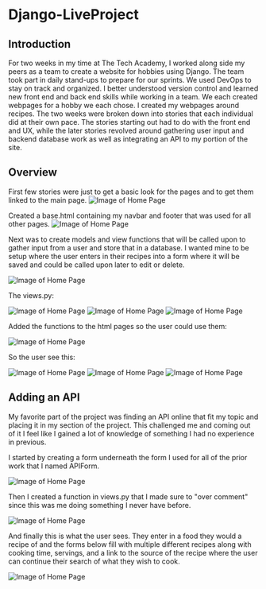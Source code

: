 # Django-LiveProject
## Introduction
For two weeks in my time at The Tech Academy, I worked along side my peers as a team to create a website for hobbies using Django. The team took part in daily stand-ups to prepare for our sprints. We used DevOps to stay on track and organized. I better understood version control and learned new front end and back end skills while working in a team. We each created webpages for a hobby we each chose. I created my webpages around recipes. The two weeks were broken down into stories that each individual did at their own pace. The stories starting out had to do with the front end and UX, while the later stories revolved around gathering user input and backend database work as well as integrating an API to my portion of the site.
## Overview
First few stories were just to get a basic look for the pages and to get them linked to the main page. 
![Image of Home Page](https://github.com/glarson1/Django-LiveProject/blob/main/Images/Home.PNG)

Created a base.html containing my navbar and footer that was used for all other pages.
![Image of Home Page](https://github.com/glarson1/Django-LiveProject/blob/main/Images/Recipes_Base.PNG)

Next was to create models and view functions that will be called upon to gather input from a user and store that in a database. I wanted mine to be setup where the user enters in their recipes into a form where it will be saved and could be called upon later to edit or delete.

![Image of Home Page](https://github.com/glarson1/Django-LiveProject/blob/main/Images/Models.PNG)

The views.py:

![Image of Home Page](https://github.com/glarson1/Django-LiveProject/blob/main/Images/ViewsCreate.PNG)
![Image of Home Page](https://github.com/glarson1/Django-LiveProject/blob/main/Images/ViewsSeeDetailsEdit.PNG)
![Image of Home Page](https://github.com/glarson1/Django-LiveProject/blob/main/Images/ViewsDelete.PNG)

Added the functions to the html pages so the user could use them:

![Image of Home Page](https://github.com/glarson1/Django-LiveProject/blob/main/Images/RecipeHTMLCreateSee.PNG)

So the user see this:

![Image of Home Page](https://github.com/glarson1/Django-LiveProject/blob/main/Images/CreatingRecipe.PNG)
![Image of Home Page](https://github.com/glarson1/Django-LiveProject/blob/main/Images/ViewRecipesPage.PNG)
![Image of Home Page](https://github.com/glarson1/Django-LiveProject/blob/main/Images/AreYouSure.PNG)

## Adding an API
My favorite part of the project was finding an API online that fit my topic and placing it in my section of the project. This challenged me and coming out of it I feel like I gained a lot of knowledge of something I had no experience in previous.

I started by creating a form underneath the form I used for all of the prior work that I named APIForm.

![Image of Home Page](https://github.com/glarson1/Django-LiveProject/blob/main/Images/Forms.PNG)

Then I created a function in views.py that I made sure to "over comment" since this was me doing something I never have before.

![Image of Home Page](https://github.com/glarson1/Django-LiveProject/blob/main/Images/APIFunction.PNG)

And finally this is what the user sees. They enter in a food they would a recipe of and the forms below fill with multiple different recipes along with cooking time, servings, and a link to the source of the recipe where the user can continue their search of what they wish to cook.

![Image of Home Page](https://github.com/glarson1/Django-LiveProject/blob/main/Images/APIPage.PNG)











